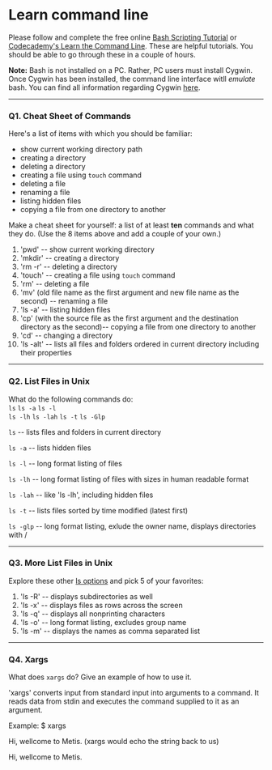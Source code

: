 # Learn command line

Please follow and complete the free online [Bash Scripting Tutorial](https://ryanstutorials.net/bash-scripting-tutorial/) or [Codecademy's Learn the Command Line](https://www.codecademy.com/learn/learn-the-command-line). These are helpful tutorials. You should be able to go through these in a couple of hours.

**Note:** Bash is not installed on a PC. Rather, PC users must install Cygwin. Once Cygwin has been installed, the command line interface witll _emulate_ bash. You can find all information regarding Cygwin [here](https://www.cygwin.com/).

---

### Q1.  Cheat Sheet of Commands  

Here's a list of items with which you should be familiar:  
* show current working directory path
* creating a directory
* deleting a directory
* creating a file using `touch` command
* deleting a file
* renaming a file
* listing hidden files
* copying a file from one directory to another

Make a cheat sheet for yourself: a list of at least **ten** commands and what they do.  (Use the 8 items above and add a couple of your own.)  

> > 
1. 'pwd' -- show current working directory 
2. 'mkdir' -- creating a directory
3. 'rm -r' -- deleting a directory
4. 'touch' -- creating a file using `touch` command
5. 'rm' -- deleting a file
6. 'mv' (old file name as the first argument and new file name as the second) -- renaming a file
7. 'ls -a' -- listing hidden files
8. 'cp' (with the source file as the first argument and the destination directory as the second)-- copying a file from one directory to another
9. 'cd' -- changing a directory
10. 'ls -alt' -- lists all files and folders ordered in current directory including their properties 

---

### Q2.  List Files in Unix   

What do the following commands do:  
`ls` 
`ls -a` 
`ls -l`  
`ls -lh` 
`ls -lah` 
`ls -t` 
`ls -Glp`  

> > 
`ls` -- lists files and folders in current directory 

`ls -a`  -- lists hidden files

`ls -l`  -- long format listing of files

`ls -lh`  -- long format listing of files with sizes in human readable format

`ls -lah` -- like 'ls -lh', including hidden files

`ls -t` -- lists files sorted by time modified (latest first)

`ls -glp`  -- long format listing, exlude the owner name, displays directories with /


---

### Q3.  More List Files in Unix  

Explore these other [ls options](http://www.techonthenet.com/unix/basic/ls.php) and pick 5 of your favorites:

> > 
1. 'ls -R' -- displays subdirectories as well
2. 'ls -x' -- displays files as rows across the screen
3. 'ls -q' -- displays all nonprinting characters
4. 'ls -o' -- long format listing, excludes group name
5. 'ls -m' -- displays the names as comma separated list

---

### Q4.  Xargs   

What does `xargs` do? Give an example of how to use it.

> > 
'xargs' converts input from standard input into arguments to a command. It reads data from stdin and executes the command supplied to it as an argument. 

Example:
$ xargs

Hi, wellcome to Metis. (xargs would echo the string back to us)

Hi, wellcome to Metis.



 

